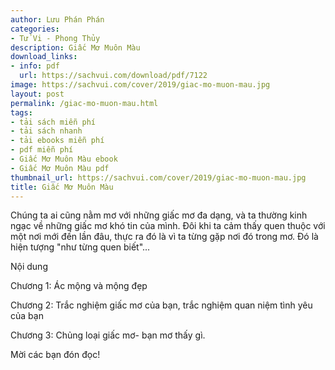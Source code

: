```yaml
---
author: Lưu Phán Phán
categories:
- Tử Vi - Phong Thủy
description: Giấc Mơ Muôn Màu
download_links:
- info: pdf
  url: https://sachvui.com/download/pdf/7122
image: https://sachvui.com/cover/2019/giac-mo-muon-mau.jpg
layout: post
permalink: /giac-mo-muon-mau.html
tags:
- tải sách miễn phí
- tải sách nhanh
- tải ebooks miễn phí
- pdf miễn phí
- Giấc Mơ Muôn Màu ebook
- Giấc Mơ Muôn Màu pdf
thumbnail_url: https://sachvui.com/cover/2019/giac-mo-muon-mau.jpg
title: Giấc Mơ Muôn Màu
---
```


 <div class="item-desc text-justify"> <p>Chúng ta ai cũng nằm mơ với những giấc mơ đa dạng, và ta thường kinh ngạc về những giấc mơ khó tin của mình. Đôi khi ta cảm thấy quen thuộc với một nơi mới đến lần đâu, thực ra đó là vì ta từng gặp nơi đó trong mơ. Đó là hiện tượng "như từng quen biết"...</p><p>Nội dung</p><p>Chương 1: Ác mộng và mộng đẹp</p><p>Chương 2: Trắc nghiệm giấc mơ của bạn, trắc nghiệm quan niệm tình yêu của bạn</p><p>Chương 3: Chủng loại giấc mơ- bạn mơ thấy gì.</p><p>Mời các bạn đón đọc!</p> </div>